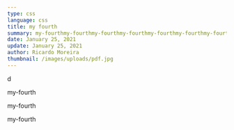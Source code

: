 ```yaml
---
type: css
language: css
title: my fourth
summary: my-fourthmy-fourthmy-fourthmy-fourthmy-fourthmy-fourthmy-fourthmy-fourthmy-fourthmy-fourthmy-fourthmy-fourthmy-fourthmy-fourthmy-fourth
date: January 25, 2021
update: January 25, 2021
author: Ricardo Moreira
thumbnail: /images/uploads/pdf.jpg
---
```

d<!--StartFragment-->

my-fourth

<!--EndFragment--><!--StartFragment-->

my-fourth

<!--EndFragment--><!--StartFragment-->

my-fourth

<!--EndFragment-->